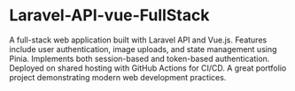 # Laravel-API-vue-FullStack
A full-stack web application built with Laravel API and Vue.js. Features include user authentication, image uploads, and state management using Pinia. Implements both session-based and token-based authentication. Deployed on shared hosting with GitHub Actions for CI/CD. A great portfolio project demonstrating modern web development practices.
